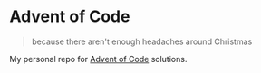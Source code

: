 # Advent of Code
> because there aren't enough headaches around Christmas

My personal repo for [Advent of Code](https://adventofcode.com/) solutions. 
